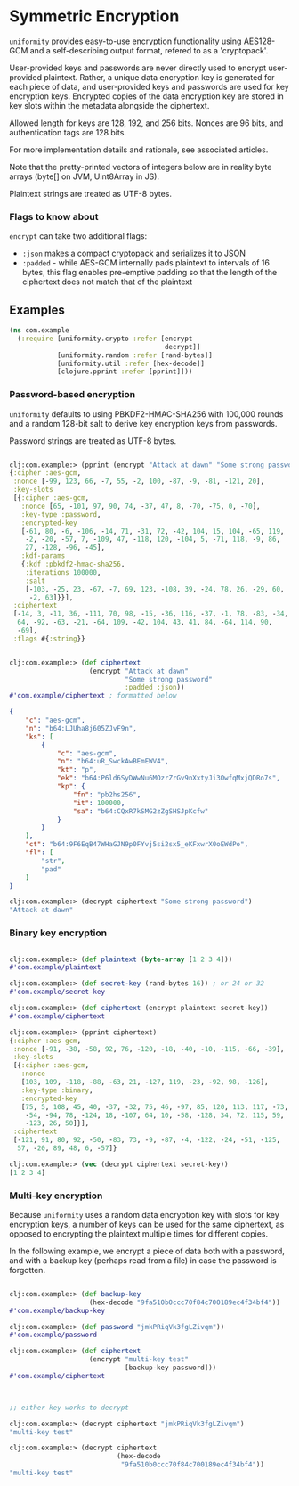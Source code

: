 # Symmetric Encryption

`uniformity` provides easy-to-use encryption functionality using AES128-GCM
and a self-describing output format, refered to as a 'cryptopack'.

User-provided keys and passwords are never directly used to encrypt user-provided
plaintext. Rather, a unique data encryption key is generated for each piece of
data, and user-provided keys and passwords are used for key encryption keys.
Encrypted copies of the data encryption key are stored in key slots within the
metadata alongside the ciphertext.

Allowed length for keys are 128, 192, and 256 bits.
Nonces are 96 bits, and authentication tags are 128 bits.

For more implementation details and rationale, see associated articles.

Note that the pretty-printed vectors of integers below are in reality byte arrays
(byte[] on JVM, Uint8Array in JS).

Plaintext strings are treated as UTF-8 bytes.



### Flags to know about

`encrypt` can take two additional flags:
- `:json` makes a compact cryptopack and serializes it to JSON
- `:padded` - while AES-GCM internally pads plaintext to intervals of 16 bytes,
  this flag enables pre-emptive padding so that the length of the ciphertext
  does not match that of the plaintext



## Examples

```clojure
(ns com.example
  (:require [uniformity.crypto :refer [encrypt
                                       decrypt]]
            [uniformity.random :refer [rand-bytes]]
            [uniformity.util :refer [hex-decode]]
            [clojure.pprint :refer [pprint]]))
```

### Password-based encryption

`uniformity` defaults to using PBKDF2-HMAC-SHA256 with 100,000 rounds and a
random 128-bit salt to derive key encryption keys from passwords.

Password strings are treated as UTF-8 bytes.

```clojure

clj꞉com.example꞉> (pprint (encrypt "Attack at dawn" "Some strong password"))
{:cipher :aes-gcm,
 :nonce [-99, 123, 66, -7, 55, -2, 100, -87, -9, -81, -121, 20],
 :key-slots
 [{:cipher :aes-gcm,
   :nonce [65, -101, 97, 90, 74, -37, 47, 8, -70, -75, 0, -70],
   :key-type :password,
   :encrypted-key
   [-61, 80, -6, -106, -14, 71, -31, 72, -42, 104, 15, 104, -65, 119,
    -2, -20, -57, 7, -109, 47, -118, 120, -104, 5, -71, 118, -9, 86,
    27, -128, -96, -45],
   :kdf-params
   {:kdf :pbkdf2-hmac-sha256,
    :iterations 100000,
    :salt
    [-103, -25, 23, -67, -7, 69, 123, -108, 39, -24, 78, 26, -29, 60,
     -2, 63]}}],
 :ciphertext
 [-14, 3, -11, 36, -111, 70, 98, -15, -36, 116, -37, -1, 78, -83, -34,
  64, -92, -63, -21, -64, 109, -42, 104, 43, 41, 84, -64, 114, 90,
  -69],
 :flags #{:string}}


clj꞉com.example꞉> (def ciphertext
                    (encrypt "Attack at dawn"
                             "Some strong password"
                             :padded :json))
#'com.example/ciphertext ; formatted below
```
```json
{
    "c": "aes-gcm",
    "n": "b64:LJUha8j605ZJvF9n",
    "ks": [
        {
            "c": "aes-gcm",
            "n": "b64:uR_SwckAwBEmEWV4",
            "kt": "p",
            "ek": "b64:P6ld6SyDWwNu6MOzrZrGv9nXxtyJi3OwfqMxjQDRo7s",
            "kp": {
                "fn": "pb2hs256",
                "it": 100000,
                "sa": "b64:CQxR7kSMG2zZgSHSJpKcfw"
            }
        }
    ],
    "ct": "b64:9F6EqB47WHaGJN9p0FYvj5si2sx5_eKFxwrX0oEWdPo",
    "fl": [
        "str",
        "pad"
    ]
}
```

```clojure
clj꞉com.example꞉> (decrypt ciphertext "Some strong password")
"Attack at dawn"
```



### Binary key encryption

```clojure

clj꞉com.example꞉> (def plaintext (byte-array [1 2 3 4]))
#'com.example/plaintext

clj꞉com.example꞉> (def secret-key (rand-bytes 16)) ; or 24 or 32
#'com.example/secret-key

clj꞉com.example꞉> (def ciphertext (encrypt plaintext secret-key))
#'com.example/ciphertext

clj꞉com.example꞉> (pprint ciphertext)
{:cipher :aes-gcm,
 :nonce [-91, -38, -58, 92, 76, -120, -18, -40, -10, -115, -66, -39],
 :key-slots
 [{:cipher :aes-gcm,
   :nonce
   [103, 109, -118, -88, -63, 21, -127, 119, -23, -92, 98, -126],
   :key-type :binary,
   :encrypted-key
   [75, 5, 108, 45, 40, -37, -32, 75, 46, -97, 85, 120, 113, 117, -73,
    -54, -94, 78, -124, 18, -107, 64, 10, -58, -128, 34, 72, 115, 59,
    -123, 26, 50]}],
 :ciphertext
 [-121, 91, 80, 92, -50, -83, 73, -9, -87, -4, -122, -24, -51, -125,
  57, -20, 89, 48, 6, -57]}

clj꞉com.example꞉> (vec (decrypt ciphertext secret-key))
[1 2 3 4]
```

### Multi-key encryption

Because `uniformity` uses a random data encryption key with slots for key
encryption keys, a number of keys can be used for the same ciphertext,
as opposed to encrypting the plaintext multiple times for different copies.

In the following example, we encrypt a piece of data both with a password,
and with a backup key (perhaps read from a file) in case the password is forgotten.

```clojure

clj꞉com.example꞉> (def backup-key
                    (hex-decode "9fa510b0ccc70f84c700189ec4f34bf4"))
#'com.example/backup-key

clj꞉com.example꞉> (def password "jmkPRiqVk3fgLZivqm"))
#'com.example/password

clj꞉com.example꞉> (def ciphertext
                    (encrypt "multi-key test"
                             [backup-key password]))
#'com.example/ciphertext



;; either key works to decrypt

clj꞉com.example꞉> (decrypt ciphertext "jmkPRiqVk3fgLZivqm")
"multi-key test"

clj꞉com.example꞉> (decrypt ciphertext
                           (hex-decode
                            "9fa510b0ccc70f84c700189ec4f34bf4"))
"multi-key test"
```
